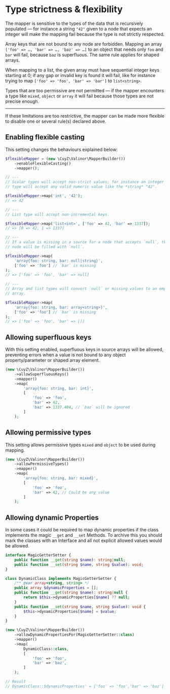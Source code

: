 # Type strictness & flexibility

The mapper is sensitive to the types of the data that is recursively populated —
for instance a string `"42"` given to a node that expects an integer will make
the mapping fail because the type is not strictly respected.

Array keys that are not bound to any node are forbidden. Mapping an array
`['foo' => …, 'bar' => …, 'baz' => …]` to an object that needs only `foo` and
`bar` will fail, because `baz` is superfluous. The same rule applies for
shaped arrays.

When mapping to a list, the given array must have sequential integer keys
starting at 0; if any gap or invalid key is found it will fail, like for 
instance trying to map `['foo' => 'foo', 'bar' => 'bar']` to `list<string>`.

Types that are too permissive are not permitted — if the mapper encounters a 
type like `mixed`, `object` or `array` it will fail because those types are not
precise enough.

---

If these limitations are too restrictive, the mapper can be made more flexible
to disable one or several rule(s) declared above.

## Enabling flexible casting

This setting changes the behaviours explained below:

```php
$flexibleMapper = (new \CuyZ\Valinor\MapperBuilder())
    ->enableFlexibleCasting()
    ->mapper();

// ---
// Scalar types will accept non-strict values; for instance an integer
// type will accept any valid numeric value like the *string* "42".

$flexibleMapper->map('int', '42');
// => 42

// ---
// List type will accept non-incremental keys.

$flexibleMapper->map('list<int>', ['foo' => 42, 'bar' => 1337]);
// => [0 => 42, 1 => 1337]

// ---
// If a value is missing in a source for a node that accepts `null`, the
// node will be filled with `null`.

$flexibleMapper->map(
    'array{foo: string, bar: null|string}',
    ['foo' => 'foo'] // `bar` is missing
);
// => ['foo' => 'foo', 'bar' => null]

// ---
// Array and list types will convert `null` or missing values to an empty
// array.

$flexibleMapper->map(
    'array{foo: string, bar: array<string>}',
    ['foo' => 'foo'] // `bar` is missing
);
// => ['foo' => 'foo', 'bar' => []]
```

## Allowing superfluous keys

With this setting enabled, superfluous keys in source arrays will be allowed, 
preventing errors when a value is not bound to any object property/parameter or
shaped array element.

```php
(new \CuyZ\Valinor\MapperBuilder())
    ->allowSuperfluousKeys()
    ->mapper()
    ->map(
        'array{foo: string, bar: int}',
        [
            'foo' => 'foo',
            'bar' => 42,
            'baz' => 1337.404, // `baz` will be ignored
        ]
    );
```

## Allowing permissive types

This setting allows permissive types `mixed` and `object` to be used during 
mapping.

```php
(new \CuyZ\Valinor\MapperBuilder())
    ->allowPermissiveTypes()
    ->mapper()
    ->map(
        'array{foo: string, bar: mixed}',
        [
            'foo' => 'foo',
            'bar' => 42, // Could be any value
        ]
    );
```

## Allowing dynamic Properties

In some cases it could be required to map dynamic properties if the class implements the magic `__get` and `__set` Methods.
To archive this you should mark the classes with an Interface and all not explicit allowed values would be allowed.

```php
interface MagicGetterSetter {
    public function __get(string $name): string|null;
    public function __set(string $name, string $value): void;
}

class DynamicClass implements MagicGetterSetter {
    /** @var array<string, string> */
    public array $dynamicProperties = [];
    public function __get(string $name): string|null { 
        return $this->dynamicProperties[$name] ?? null; 
    }
    public function __set(string $name, string $value): void {
        $this->dynamicProperties[$name] = $value;
    }
}

(new \CuyZ\Valinor\MapperBuilder())
    ->allowDynamicPropertiesFor(MagicGetterSetter::class)
    ->mapper()
    ->map(
        DynamicClass::class,
        [
            'foo' => 'foo',
            'bar' => 'baz',
        ]
    );

// Result
// DynamicClass::$dynamicProperties' = ['foo' => 'foo','bar' => 'baz']
```
